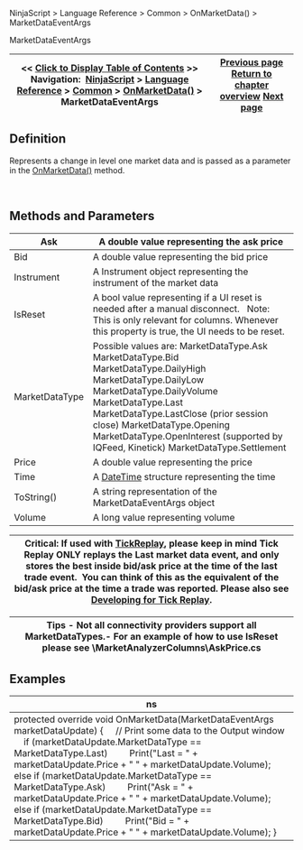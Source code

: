 ﻿
NinjaScript > Language Reference > Common > OnMarketData() > MarketDataEventArgs

MarketDataEventArgs

| << [Click to Display Table of Contents](marketdataeventargs.md) >> **Navigation:**     [NinjaScript](ninjascript-1.md) > [Language Reference](language_reference_wip-1.md) > [Common](common-1.md) > [OnMarketData()](onmarketdata-1.md) > MarketDataEventArgs | [Previous page](onmarketdata-1.md) [Return to chapter overview](onmarketdata-1.md) [Next page](onmarketdepth-1.md) |
| --- | --- |
## Definition
Represents a change in level one market data and is passed as a parameter in the [OnMarketData()](onmarketdata-1.md) method.   

 
## Methods and Parameters

| Ask | A double value representing the ask price |
| --- | --- |
| Bid | A double value representing the bid price |
| Instrument | A Instrument object representing the instrument of the market data |
| IsReset | A bool value representing if a UI reset is needed after a manual disconnect.   Note: This is only relevant for columns. Whenever this property is true, the UI needs to be reset. |
| MarketDataType | Possible values are: MarketDataType.Ask MarketDataType.Bid MarketDataType.DailyHigh MarketDataType.DailyLow MarketDataType.DailyVolume MarketDataType.Last MarketDataType.LastClose (prior session close) MarketDataType.Opening MarketDataType.OpenInterest (supported by IQFeed, Kinetick) MarketDataType.Settlement |
| Price | A double value representing the price |
| Time | A [DateTime](http://msdn2.microsoft.com/en-us/library/system.datetime.aspx) structure representing the time |
| ToString() | A string representation of the MarketDataEventArgs object |
| Volume | A long value representing volume |

| Critical: If used with [TickReplay](tick_replay-1.md), please keep in mind Tick Replay ONLY replays the Last market data event, and only stores the best inside bid/ask price at the time of the last trade event.  You can think of this as the equivalent of the bid/ask price at the time a trade was reported. Please also see [Developing for Tick Replay](developing_for__tick_replay-1.md). |
| --- |

| Tips - Not all connectivity providers support all MarketDataTypes.- For an example of how to use IsReset please see \\MarketAnalyzerColumns\\AskPrice.cs |
| --- |

## Examples

| ns |
| --- |
| protected override void OnMarketData(MarketDataEventArgs marketDataUpdate) {      // Print some data to the Output window      if (marketDataUpdate.MarketDataType == MarketDataType.Last)          Print("Last = " + marketDataUpdate.Price + " " + marketDataUpdate.Volume);      else if (marketDataUpdate.MarketDataType == MarketDataType.Ask)          Print("Ask = " + marketDataUpdate.Price + " " + marketDataUpdate.Volume);      else if (marketDataUpdate.MarketDataType == MarketDataType.Bid)          Print("Bid = " + marketDataUpdate.Price + " " + marketDataUpdate.Volume); } |
